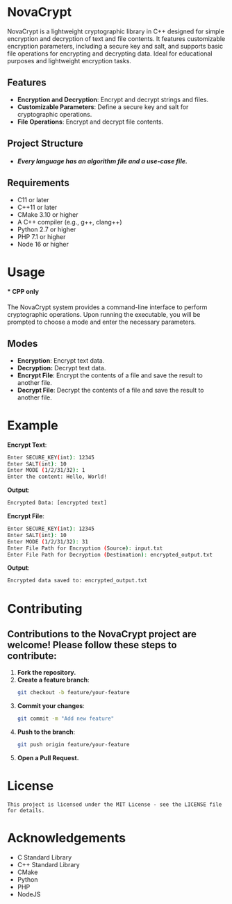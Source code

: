 # NovaCrypt

NovaCrypt is a lightweight cryptographic library in C++ designed for simple encryption and decryption of text and file contents. It features customizable encryption parameters, including a secure key and salt, and supports basic file operations for encrypting and decrypting data. Ideal for educational purposes and lightweight encryption tasks.

## Features

- **Encryption and Decryption**: Encrypt and decrypt strings and files.
- **Customizable Parameters**: Define a secure key and salt for cryptographic operations.
- **File Operations**: Encrypt and decrypt file contents.

## Project Structure
- #### *Every language has an algorithm file and a use-case file.*

## Requirements

- C11 or later
- C++11 or later
- CMake 3.10 or higher
- A C++ compiler (e.g., g++, clang++)
- Python 2.7 or higher
- PHP 7.1 or higher
- Node 16 or higher

# Usage 
#### * CPP only

The NovaCrypt system provides a command-line interface to perform cryptographic operations. Upon running the executable, you will be prompted to choose a mode and enter the necessary parameters.

## Modes

- **Encryption**: Encrypt text data.
- **Decryption:** Decrypt text data.
- **Encrypt File**: Encrypt the contents of a file and save the result to another file.
- **Decrypt File**: Decrypt the contents of a file and save the result to another file.

# Example

**Encrypt Text**:
```bash
Enter SECURE_KEY(int): 12345
Enter SALT(int): 10
Enter MODE (1/2/31/32): 1
Enter the content: Hello, World!
```

**Output**:
```bash
Encrypted Data: [encrypted text]
```

**Encrypt File**:
```bash
Enter SECURE_KEY(int): 12345
Enter SALT(int): 10
Enter MODE (1/2/31/32): 31
Enter File Path for Encryption (Source): input.txt
Enter File Path for Decryption (Destination): encrypted_output.txt
```

**Output**:
```bash
Encrypted data saved to: encrypted_output.txt
```

# Contributing

## Contributions to the NovaCrypt project are welcome! Please follow these steps to contribute:

1. **Fork the repository.**
2. **Create a feature branch**:
   ```bash
   git checkout -b feature/your-feature
   ```
3. **Commit your changes**:
   ```bash
   git commit -m "Add new feature"
   ```
4. **Push to the branch**:
   ```bash
   git push origin feature/your-feature
   ```
5. **Open a Pull Request.**

# License

    This project is licensed under the MIT License - see the LICENSE file for details.

# Acknowledgements

- C Standard Library
- C++ Standard Library
- CMake
- Python
- PHP
- NodeJS
